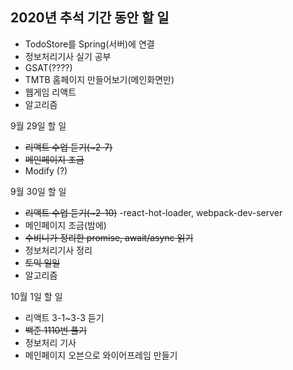 ## 2020년 추석 기간 동안 할 일

* TodoStore를 Spring(서버)에 연결
* 정보처리기사 실기 공부
* GSAT(????) 
* TMTB 홈페이지 만들어보기(메인화면만)
* 웹게임 리액트
* 알고리즘

9월 29일 할 일

* ~~리액트 수업 듣기(~2-7)~~
* ~~메인페이지 조금~~ 
* Modify (?)

9월 30일 할 일

* ~~리액트 수업 듣기(~2-10)~~ -react-hot-loader, webpack-dev-server
* 메인페이지 조금(밤에)
* ~~수비니가 정리한 promise, await/async 읽기~~
* 정보처리기사 정리
* ~~토익 일일~~
* 알고리즘

10월 1일 할 일

* 리액트 3-1~3-3 듣기
* ~~백준 1110번 풀기~~
* 정보처리 기사
* 메인페이지 오븐으로 와이어프레임 만들기

